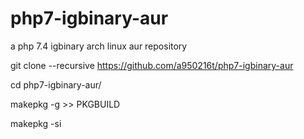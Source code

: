 # php7-igbinary-aur
a php 7.4 igbinary arch linux aur repository

git clone --recursive https://github.com/a950216t/php7-igbinary-aur

cd php7-igbinary-aur/

makepkg -g >> PKGBUILD

makepkg -si
